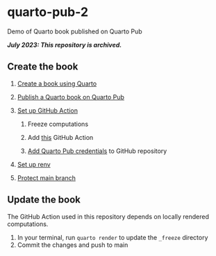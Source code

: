 
<!-- README.md is generated from README.Rmd. Please edit that file -->

# quarto-pub-2

<!-- badges: start -->
<!-- badges: end -->

Demo of Quarto book published on Quarto Pub

***July 2023: This repository is archived.***

## Create the book

1.  [Create a book using Quarto](https://quarto.org/docs/books/)

2.  [Publish a Quarto book on Quarto
    Pub](https://quarto.org/docs/publishing/quarto-pub.html)

3.  [Set up GitHub
    Action](https://quarto.org/docs/publishing/quarto-pub.html#github-action)

    1.  Freeze computations

    2.  Add
        [this](https://quarto.org/docs/publishing/quarto-pub.html#publish-action)
        GitHub Action

    3.  [Add Quarto Pub
        credentials](https://quarto.org/docs/publishing/quarto-pub.html#quarto-pub-credentials)
        to GitHub repository

4.  [Set up
    renv](https://quarto.org/docs/publishing/quarto-pub.html#prerequisites)

5.  [Protect main
    branch](https://docs.github.com/en/repositories/configuring-branches-and-merges-in-your-repository/managing-protected-branches/managing-a-branch-protection-rule)

## Update the book

The GitHub Action used in this repository depends on locally rendered
computations.

1.  In your terminal, run `quarto render` to update the `_freeze`
    directory
2.  Commit the changes and push to main
